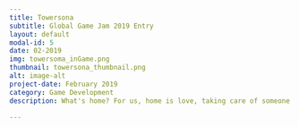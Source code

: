 ```yaml
---
title: Towersona
subtitle: Global Game Jam 2019 Entry
layout: default
modal-id: 5
date: 02-2019
img: towersoma_inGame.png
thumbnail: towersona_thumbnail.png
alt: image-alt
project-date: February 2019
category: Game Development
description: What's home? For us, home is love, taking care of someone. That's why we created a "Tamagochi Defense" game, where face waves of enemies with your pets, the Towersonas. Awarded for Best Technology at jam site.

---
```

